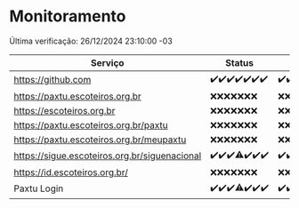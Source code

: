 # Monitoramento

Última verificação: 26/12/2024 23:10:00 -03

|Serviço|Status|Últimas 24h|
|---|---|---|
|https://github.com|<span title="2024-12-20: OK=23">✔️</span><span title="2024-12-21: OK=23">✔️</span><span title="2024-12-22: OK=23">✔️</span><span title="2024-12-23: OK=23">✔️</span><span title="2024-12-24: OK=23">✔️</span><span title="2024-12-25: OK=23">✔️</span><span title="2024-12-26: OK=2">✔️</span>|<span title="26/12/2024 00:13:00 -03 : 200">✔️</span><span title="26/12/2024 01:10:00 -03 : 200">✔️</span><span title="26/12/2024 02:08:00 -03 : 200">✔️</span><span title="26/12/2024 03:12:00 -03 : 200">✔️</span><span title="26/12/2024 04:08:00 -03 : 200">✔️</span><span title="26/12/2024 05:11:00 -03 : 200">✔️</span><span title="26/12/2024 06:08:00 -03 : 200">✔️</span><span title="26/12/2024 07:08:00 -03 : 200">✔️</span><span title="26/12/2024 08:06:00 -03 : 200">✔️</span><span title="26/12/2024 09:15:00 -03 : 200">✔️</span><span title="26/12/2024 10:15:00 -03 : 200">✔️</span><span title="26/12/2024 11:07:00 -03 : 200">✔️</span><span title="26/12/2024 12:07:00 -03 : 200">✔️</span><span title="26/12/2024 13:09:00 -03 : 200">✔️</span><span title="26/12/2024 14:06:00 -03 : 200">✔️</span><span title="26/12/2024 15:11:00 -03 : 200">✔️</span><span title="26/12/2024 16:05:00 -03 : 200">✔️</span><span title="26/12/2024 17:08:00 -03 : 200">✔️</span><span title="26/12/2024 18:07:00 -03 : 200">✔️</span><span title="26/12/2024 19:07:00 -03 : 200">✔️</span><span title="26/12/2024 20:07:00 -03 : 200">✔️</span><span title="26/12/2024 21:40:00 -03 : 200">✔️</span><span title="26/12/2024 23:10:00 -03 : 200">✔️</span>|
|https://paxtu.escoteiros.org.br|<span title="2024-12-20: Falhas=23">❌</span><span title="2024-12-21: Falhas=23">❌</span><span title="2024-12-22: Falhas=23">❌</span><span title="2024-12-23: Falhas=23">❌</span><span title="2024-12-24: Falhas=23">❌</span><span title="2024-12-25: Falhas=23">❌</span><span title="2024-12-26: Falhas=2">❌</span>|<span title="26/12/2024 00:13:00 -03 : 403">❌</span><span title="26/12/2024 01:10:00 -03 : 403">❌</span><span title="26/12/2024 02:08:00 -03 : 403">❌</span><span title="26/12/2024 03:12:00 -03 : 403">❌</span><span title="26/12/2024 04:08:00 -03 : 403">❌</span><span title="26/12/2024 05:11:00 -03 : 403">❌</span><span title="26/12/2024 06:08:00 -03 : 403">❌</span><span title="26/12/2024 07:08:00 -03 : 403">❌</span><span title="26/12/2024 08:06:00 -03 : 403">❌</span><span title="26/12/2024 09:15:00 -03 : 403">❌</span><span title="26/12/2024 10:15:00 -03 : 403">❌</span><span title="26/12/2024 11:07:00 -03 : 403">❌</span><span title="26/12/2024 12:07:00 -03 : 403">❌</span><span title="26/12/2024 13:09:00 -03 : 403">❌</span><span title="26/12/2024 14:06:00 -03 : 403">❌</span><span title="26/12/2024 15:11:00 -03 : 403">❌</span><span title="26/12/2024 16:05:00 -03 : 403">❌</span><span title="26/12/2024 17:08:00 -03 : 403">❌</span><span title="26/12/2024 18:07:00 -03 : 403">❌</span><span title="26/12/2024 19:07:00 -03 : 403">❌</span><span title="26/12/2024 20:07:00 -03 : 403">❌</span><span title="26/12/2024 21:40:00 -03 : 403">❌</span><span title="26/12/2024 23:10:00 -03 : 403">❌</span>|
|https://escoteiros.org.br|<span title="2024-12-20: Falhas=23">❌</span><span title="2024-12-21: Falhas=23">❌</span><span title="2024-12-22: Falhas=23">❌</span><span title="2024-12-23: Falhas=23">❌</span><span title="2024-12-24: Falhas=23">❌</span><span title="2024-12-25: Falhas=23">❌</span><span title="2024-12-26: Falhas=2">❌</span>|<span title="26/12/2024 00:13:00 -03 : 403">❌</span><span title="26/12/2024 01:10:00 -03 : 403">❌</span><span title="26/12/2024 02:08:00 -03 : 403">❌</span><span title="26/12/2024 03:12:00 -03 : 403">❌</span><span title="26/12/2024 04:08:00 -03 : 403">❌</span><span title="26/12/2024 05:11:00 -03 : 403">❌</span><span title="26/12/2024 06:08:00 -03 : 403">❌</span><span title="26/12/2024 07:08:00 -03 : 403">❌</span><span title="26/12/2024 08:06:00 -03 : 403">❌</span><span title="26/12/2024 09:15:00 -03 : 403">❌</span><span title="26/12/2024 10:15:00 -03 : 403">❌</span><span title="26/12/2024 11:07:00 -03 : 403">❌</span><span title="26/12/2024 12:07:00 -03 : 403">❌</span><span title="26/12/2024 13:09:00 -03 : 403">❌</span><span title="26/12/2024 14:06:00 -03 : 403">❌</span><span title="26/12/2024 15:11:00 -03 : 403">❌</span><span title="26/12/2024 16:05:00 -03 : 403">❌</span><span title="26/12/2024 17:08:00 -03 : 403">❌</span><span title="26/12/2024 18:07:00 -03 : 403">❌</span><span title="26/12/2024 19:07:00 -03 : 403">❌</span><span title="26/12/2024 20:07:00 -03 : 403">❌</span><span title="26/12/2024 21:40:00 -03 : 403">❌</span><span title="26/12/2024 23:10:00 -03 : 403">❌</span>|
|https://paxtu.escoteiros.org.br/paxtu|<span title="2024-12-20: Falhas=23">❌</span><span title="2024-12-21: Falhas=23">❌</span><span title="2024-12-22: Falhas=23">❌</span><span title="2024-12-23: Falhas=23">❌</span><span title="2024-12-24: Falhas=23">❌</span><span title="2024-12-25: Falhas=23">❌</span><span title="2024-12-26: Falhas=2">❌</span>|<span title="26/12/2024 00:13:00 -03 : 403">❌</span><span title="26/12/2024 01:10:00 -03 : 403">❌</span><span title="26/12/2024 02:08:00 -03 : 403">❌</span><span title="26/12/2024 03:12:00 -03 : 403">❌</span><span title="26/12/2024 04:08:00 -03 : 403">❌</span><span title="26/12/2024 05:11:00 -03 : 403">❌</span><span title="26/12/2024 06:08:00 -03 : 403">❌</span><span title="26/12/2024 07:08:00 -03 : 403">❌</span><span title="26/12/2024 08:06:00 -03 : 403">❌</span><span title="26/12/2024 09:15:00 -03 : 403">❌</span><span title="26/12/2024 10:15:00 -03 : 403">❌</span><span title="26/12/2024 11:07:00 -03 : 403">❌</span><span title="26/12/2024 12:07:00 -03 : 403">❌</span><span title="26/12/2024 13:09:00 -03 : 403">❌</span><span title="26/12/2024 14:06:00 -03 : 403">❌</span><span title="26/12/2024 15:11:00 -03 : 403">❌</span><span title="26/12/2024 16:05:00 -03 : 403">❌</span><span title="26/12/2024 17:08:00 -03 : 403">❌</span><span title="26/12/2024 18:07:00 -03 : 403">❌</span><span title="26/12/2024 19:07:00 -03 : 403">❌</span><span title="26/12/2024 20:07:00 -03 : 403">❌</span><span title="26/12/2024 21:40:00 -03 : 403">❌</span><span title="26/12/2024 23:10:00 -03 : 403">❌</span>|
|https://paxtu.escoteiros.org.br/meupaxtu|<span title="2024-12-20: Falhas=23">❌</span><span title="2024-12-21: Falhas=23">❌</span><span title="2024-12-22: Falhas=23">❌</span><span title="2024-12-23: Falhas=23">❌</span><span title="2024-12-24: Falhas=23">❌</span><span title="2024-12-25: Falhas=23">❌</span><span title="2024-12-26: Falhas=2">❌</span>|<span title="26/12/2024 00:13:00 -03 : 403">❌</span><span title="26/12/2024 01:10:00 -03 : 403">❌</span><span title="26/12/2024 02:08:00 -03 : 403">❌</span><span title="26/12/2024 03:12:00 -03 : 403">❌</span><span title="26/12/2024 04:08:00 -03 : 403">❌</span><span title="26/12/2024 05:11:00 -03 : 403">❌</span><span title="26/12/2024 06:08:00 -03 : 403">❌</span><span title="26/12/2024 07:08:00 -03 : 403">❌</span><span title="26/12/2024 08:06:00 -03 : 403">❌</span><span title="26/12/2024 09:15:00 -03 : 403">❌</span><span title="26/12/2024 10:15:00 -03 : 403">❌</span><span title="26/12/2024 11:07:00 -03 : 403">❌</span><span title="26/12/2024 12:07:00 -03 : 403">❌</span><span title="26/12/2024 13:09:00 -03 : 403">❌</span><span title="26/12/2024 14:06:00 -03 : 403">❌</span><span title="26/12/2024 15:11:00 -03 : 403">❌</span><span title="26/12/2024 16:05:00 -03 : 403">❌</span><span title="26/12/2024 17:08:00 -03 : 403">❌</span><span title="26/12/2024 18:07:00 -03 : 403">❌</span><span title="26/12/2024 19:07:00 -03 : 403">❌</span><span title="26/12/2024 20:07:00 -03 : 403">❌</span><span title="26/12/2024 21:40:00 -03 : 403">❌</span><span title="26/12/2024 23:10:00 -03 : 403">❌</span>|
|https://sigue.escoteiros.org.br/siguenacional|<span title="2024-12-20: OK=23">✔️</span><span title="2024-12-21: OK=23">✔️</span><span title="2024-12-22: OK=23">✔️</span><span title="2024-12-23: OK=22, Falhas=1">⚠️</span><span title="2024-12-24: OK=23">✔️</span><span title="2024-12-25: OK=23">✔️</span><span title="2024-12-26: OK=2">✔️</span>|<span title="26/12/2024 00:13:00 -03 : 200">✔️</span><span title="26/12/2024 01:10:00 -03 : 200">✔️</span><span title="26/12/2024 02:08:00 -03 : 200">✔️</span><span title="26/12/2024 03:12:00 -03 : 200">✔️</span><span title="26/12/2024 04:08:00 -03 : 200">✔️</span><span title="26/12/2024 05:11:00 -03 : 200">✔️</span><span title="26/12/2024 06:08:00 -03 : 200">✔️</span><span title="26/12/2024 07:08:00 -03 : 200">✔️</span><span title="26/12/2024 08:06:00 -03 : 200">✔️</span><span title="26/12/2024 09:15:00 -03 : 200">✔️</span><span title="26/12/2024 10:15:00 -03 : 200">✔️</span><span title="26/12/2024 11:07:00 -03 : 200">✔️</span><span title="26/12/2024 12:07:00 -03 : 200">✔️</span><span title="26/12/2024 13:09:00 -03 : 200">✔️</span><span title="26/12/2024 14:06:00 -03 : 200">✔️</span><span title="26/12/2024 15:11:00 -03 : 200">✔️</span><span title="26/12/2024 16:05:00 -03 : 200">✔️</span><span title="26/12/2024 17:08:00 -03 : 200">✔️</span><span title="26/12/2024 18:07:00 -03 : 200">✔️</span><span title="26/12/2024 19:07:00 -03 : 200">✔️</span><span title="26/12/2024 20:07:00 -03 : 200">✔️</span><span title="26/12/2024 21:40:00 -03 : 200">✔️</span><span title="26/12/2024 23:10:00 -03 : 200">✔️</span>|
|https://id.escoteiros.org.br/|<span title="2024-12-20: Falhas=23">❌</span><span title="2024-12-21: Falhas=23">❌</span><span title="2024-12-22: Falhas=23">❌</span><span title="2024-12-23: Falhas=23">❌</span><span title="2024-12-24: Falhas=23">❌</span><span title="2024-12-25: Falhas=23">❌</span><span title="2024-12-26: Falhas=2">❌</span>|<span title="26/12/2024 00:13:00 -03 : 403">❌</span><span title="26/12/2024 01:10:00 -03 : 403">❌</span><span title="26/12/2024 02:08:00 -03 : 403">❌</span><span title="26/12/2024 03:12:00 -03 : 403">❌</span><span title="26/12/2024 04:08:00 -03 : 403">❌</span><span title="26/12/2024 05:11:00 -03 : 403">❌</span><span title="26/12/2024 06:08:00 -03 : 403">❌</span><span title="26/12/2024 07:08:00 -03 : 403">❌</span><span title="26/12/2024 08:06:00 -03 : 403">❌</span><span title="26/12/2024 09:15:00 -03 : 403">❌</span><span title="26/12/2024 10:15:00 -03 : 403">❌</span><span title="26/12/2024 11:07:00 -03 : 403">❌</span><span title="26/12/2024 12:07:00 -03 : 403">❌</span><span title="26/12/2024 13:09:00 -03 : 403">❌</span><span title="26/12/2024 14:06:00 -03 : 403">❌</span><span title="26/12/2024 15:11:00 -03 : 403">❌</span><span title="26/12/2024 16:05:00 -03 : 403">❌</span><span title="26/12/2024 17:08:00 -03 : 403">❌</span><span title="26/12/2024 18:07:00 -03 : 403">❌</span><span title="26/12/2024 19:07:00 -03 : 403">❌</span><span title="26/12/2024 20:08:00 -03 : 403">❌</span><span title="26/12/2024 21:40:00 -03 : 403">❌</span><span title="26/12/2024 23:10:00 -03 : 403">❌</span>|
|Paxtu Login|<span title="2024-12-20: OK=23">✔️</span><span title="2024-12-21: OK=23">✔️</span><span title="2024-12-22: OK=23">✔️</span><span title="2024-12-23: OK=22, Falhas=1">⚠️</span><span title="2024-12-24: OK=23">✔️</span><span title="2024-12-25: OK=23">✔️</span><span title="2024-12-26: OK=2">✔️</span>|<span title="26/12/2024 00:13:00 -03 : 200">✔️</span><span title="26/12/2024 01:10:00 -03 : 200">✔️</span><span title="26/12/2024 02:08:00 -03 : 200">✔️</span><span title="26/12/2024 03:12:00 -03 : 200">✔️</span><span title="26/12/2024 04:08:00 -03 : 200">✔️</span><span title="26/12/2024 05:11:00 -03 : 200">✔️</span><span title="26/12/2024 06:08:00 -03 : 200">✔️</span><span title="26/12/2024 07:08:00 -03 : 200">✔️</span><span title="26/12/2024 08:06:00 -03 : 200">✔️</span><span title="26/12/2024 09:15:00 -03 : 200">✔️</span><span title="26/12/2024 10:15:00 -03 : 200">✔️</span><span title="26/12/2024 11:07:00 -03 : 200">✔️</span><span title="26/12/2024 12:07:00 -03 : 200">✔️</span><span title="26/12/2024 13:09:00 -03 : 200">✔️</span><span title="26/12/2024 14:06:00 -03 : 200">✔️</span><span title="26/12/2024 15:11:00 -03 : 200">✔️</span><span title="26/12/2024 16:05:00 -03 : 200">✔️</span><span title="26/12/2024 17:08:00 -03 : 200">✔️</span><span title="26/12/2024 18:07:00 -03 : 200">✔️</span><span title="26/12/2024 19:07:00 -03 : 200">✔️</span><span title="26/12/2024 20:08:00 -03 : 200">✔️</span><span title="26/12/2024 21:40:00 -03 : 200">✔️</span><span title="26/12/2024 23:10:00 -03 : 200">✔️</span>|
